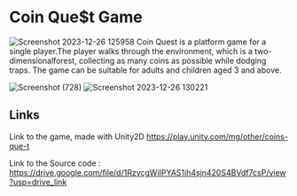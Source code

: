 # Coin Que$t Game
![Screenshot 2023-12-26 125958](https://github.com/Raghad-Aldakhil/CoinQue-t/assets/121506944/afc488ac-9d39-4514-b08a-62943cf94316)
Coin Quest is a platform game for a single player.The player walks through the environment, which is a two-dimensionalforest, collecting as many coins as possible while dodging traps. The game can be suitable for adults and children aged 3 and above.


![Screenshot (728)](https://github.com/Raghad-Aldakhil/CoinQue-t/assets/121506944/d8e39ae7-1b44-4b05-9134-8b0700c82b10)
![Screenshot 2023-12-26 130221](https://github.com/Raghad-Aldakhil/CoinQue-t/assets/121506944/2c8a5a10-d64c-46ec-8ade-984bd28b28e2)

## Links
Link to the game, made with Unity2D
https://play.unity.com/mg/other/coins-que-t

Link to the Source code : https://drive.google.com/file/d/1RzvcgWiIPYAS1ih4sjn420S4BVdf7csP/view?usp=drive_link


